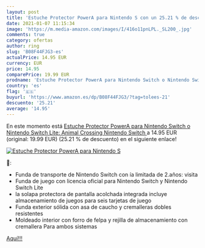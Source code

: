 ```yaml
---
layout: post
title: 'Estuche Protector PowerA para Nintendo S con un 25.21 % de descuento'
date: 2021-01-07 11:15:34
image: 'https://m.media-amazon.com/images/I/416o11pnLPL._SL200_.jpg'
comments: true
category: ofertas
author: ring
slug: 'B08F44FJG3-es'
actualPrice: 14.95 EUR
currency: EUR
price: 14.95
comparePrice: 19.99 EUR
prodname: 'Estuche Protector PowerA para Nintendo Switch o Nintendo Switch Lite: Animal Crossing  Nintendo Switch '
country: 'es'
flag: '🇪🇸'
buyurl: 'https://www.amazon.es/dp/B08F44FJG3/?tag=tolees-21'
descuento: '25.21'
average: '14.95'
---
```


En este momento está [Estuche Protector PowerA para Nintendo Switch o Nintendo Switch Lite: Animal Crossing  Nintendo Switch ](https://www.amazon.es/dp/B08F44FJG3/?tag=tolees-21) a 14.95 EUR (original: 19.99 EUR) (25.21 %  de descuento) en el siguiente enlace!

[![Estuche Protector PowerA para Nintendo S](https://m.media-amazon.com/images/I/416o11pnLPL._SL200_.jpg)](https://www.amazon.es/dp/B08F44FJG3/?tag=tolees-21)

🔎:

- Funda de transporte de Nintendo Switch con ía limitada de 2.años: visita
- Funda de juego con licencia oficial para Nintendo Switch y Nintendo Switch Lite
- la solapa protectora de pantalla acolchada integrada incluye almacenamiento de juegos para seis tarjetas de juego
- Funda exterior sólida con asa de caucho y cremalleras dobles resistentes
- Moldeado interior con forro de felpa y rejilla de almacenamiento con cremallera Para ambos sistemas

[Aquí!!!](https://www.amazon.es/dp/B08F44FJG3/?tag=tolees-21)
